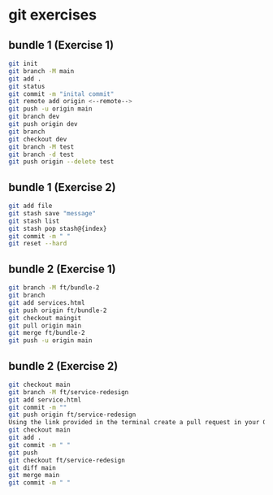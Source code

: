 # git exercises

## bundle 1 (Exercise 1)
```bash
git init
git branch -M main
git add .
git status
git commit -m "inital commit"
git remote add origin <--remote-->
git push -u origin main
git branch dev
git push origin dev
git branch
git checkout dev
git branch -M test
git branch -d test
git push origin --delete test
```

## bundle 1 (Exercise 2)
```bash
git add file
git stash save "message"
git stash list 
git stash pop stash@{index}
git commit -m " "
git reset --hard 
```
## bundle 2 (Exercise 1)
```bash
git branch -M ft/bundle-2
git branch
git add services.html
git push origin ft/bundle-2
git checkout maingit 
git pull origin main
git merge ft/bundle-2
git push -u origin main
```
## bundle 2 (Exercise 2)
```bash
git checkout main
git branch -M ft/service-redesign
git add service.html
git commit -m ""
git push origin ft/service-redesign
Using the link provided in the terminal create a pull request in your GitHub.
git checkout main 
git add .
git commit -m " "
git push 
git checkout ft/service-redesign
git diff main
git merge main
git commit -m " "
```
